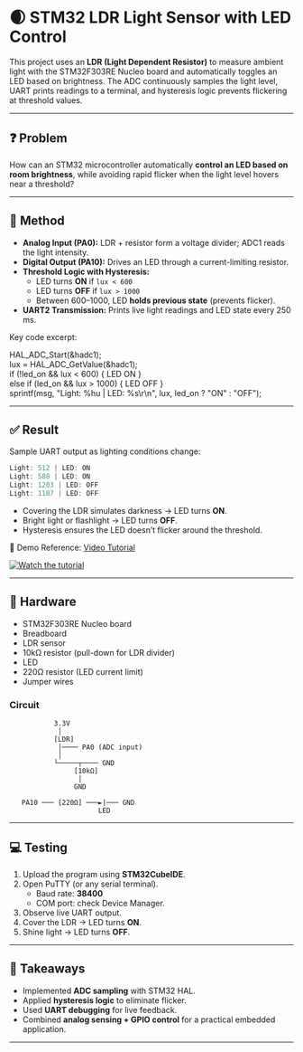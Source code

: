 # 🌒 STM32 LDR Light Sensor with LED Control

This project uses an **LDR (Light Dependent Resistor)** to measure ambient light with the STM32F303RE Nucleo board and automatically toggles an LED based on brightness. The ADC continuously samples the light level, UART prints readings to a terminal, and hysteresis logic prevents flickering at threshold values.

---

## ❓ Problem

How can an STM32 microcontroller automatically **control an LED based on room brightness**, while avoiding rapid flicker when the light level hovers near a threshold?

---

## 🔨 Method

- **Analog Input (PA0):** LDR + resistor form a voltage divider; ADC1 reads the light intensity.  
- **Digital Output (PA10):** Drives an LED through a current-limiting resistor.  
- **Threshold Logic with Hysteresis:**  
  - LED turns **ON** if `lux < 600`  
  - LED turns **OFF** if `lux > 1000`  
  - Between 600–1000, LED **holds previous state** (prevents flicker).  
- **UART2 Transmission:** Prints live light readings and LED state every 250 ms.  

Key code excerpt:  

HAL_ADC_Start(&hadc1);  
lux = HAL_ADC_GetValue(&hadc1);  
if (!led_on && lux < 600) { LED ON }  
else if (led_on && lux > 1000) { LED OFF }  
sprintf(msg, "Light: %hu | LED: %s\r\n", lux, led_on ? "ON" : "OFF");  

---

## ✅ Result

Sample UART output as lighting conditions change:  

```c
Light: 512 | LED: ON
Light: 580 | LED: ON
Light: 1203 | LED: OFF
Light: 1187 | LED: OFF
```


- Covering the LDR simulates darkness → LED turns **ON**.  
- Bright light or flashlight → LED turns **OFF**.  
- Hysteresis ensures the LED doesn’t flicker around the threshold.  

🎥 Demo Reference: [Video Tutorial](https://youtube.com/shorts/2mi29EBLYoI?feature=share)  

[![Watch the tutorial](https://img.youtube.com/vi/2mi29EBLYoI/hqdefault.jpg)](https://youtube.com/shorts/2mi29EBLYoI?feature=share)

---

## 🔧 Hardware

- STM32F303RE Nucleo board  
- Breadboard  
- LDR sensor  
- 10kΩ resistor (pull-down for LDR divider)  
- LED  
- 220Ω resistor (LED current limit)  
- Jumper wires  

### Circuit

```
           3.3V
            │
           [LDR]
            │──── PA0 (ADC input)
            │
           └─────┬──── GND
                [10kΩ]
                 │
                GND

   PA10 ─── [220Ω] ───►|─── GND
                      LED
```

---

## 💻 Testing

1. Upload the program using **STM32CubeIDE**.  
2. Open PuTTY (or any serial terminal).  
   - Baud rate: **38400**  
   - COM port: check Device Manager.  
3. Observe live UART output.  
4. Cover the LDR → LED turns **ON**.  
5. Shine light → LED turns **OFF**.  

---

## 🧠 Takeaways

- Implemented **ADC sampling** with STM32 HAL.  
- Applied **hysteresis logic** to eliminate flicker.  
- Used **UART debugging** for live feedback.  
- Combined **analog sensing + GPIO control** for a practical embedded application.  

---
